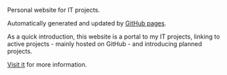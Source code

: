 Personal website for IT projects.

Automatically generated and updated by [GitHub pages](http://pages.github.com/).

As a quick introduction, this website is a portal to my IT projects, linking to active projects - mainly hosted on GitHub - and introducing planned projects.

[Visit it](http://ymeine.github.io) for more information.
